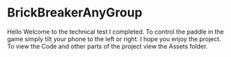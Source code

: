 # BrickBreakerAnyGroup
Hello Welcome to the technical test I completed. To control the paddle in the game simply tilt your phone to the left or right. I hope you enjoy the project. To view the Code and other parts of the project view the Assets folder.
